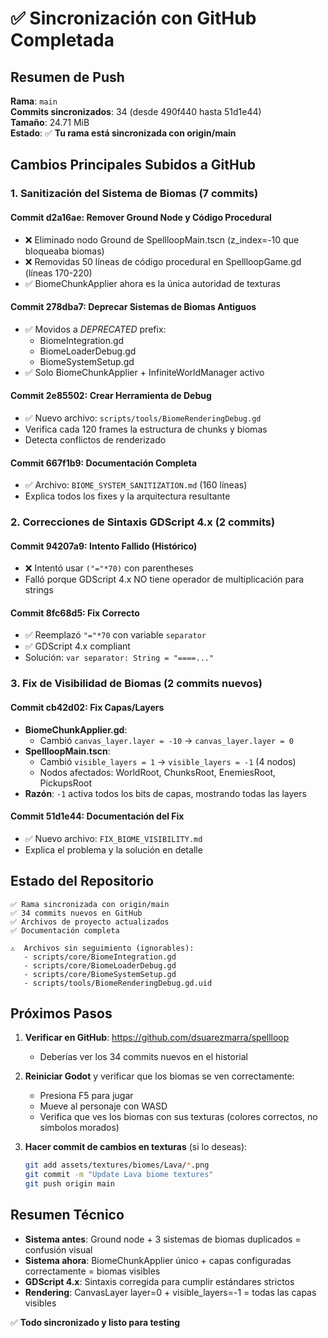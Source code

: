 # ✅ Sincronización con GitHub Completada

## Resumen de Push

**Rama**: `main`  
**Commits sincronizados**: 34 (desde 490f440 hasta 51d1e44)  
**Tamaño**: 24.71 MiB  
**Estado**: ✅ **Tu rama está sincronizada con origin/main**

## Cambios Principales Subidos a GitHub

### 1. Sanitización del Sistema de Biomas (7 commits)

#### Commit d2a16ae: Remover Ground Node y Código Procedural
- ❌ Eliminado nodo Ground de SpellloopMain.tscn (z_index=-10 que bloqueaba biomas)
- ❌ Removidas 50 líneas de código procedural en SpellloopGame.gd (líneas 170-220)
- ✅ BiomeChunkApplier ahora es la única autoridad de texturas

#### Commit 278dba7: Deprecar Sistemas de Biomas Antiguos
- ✅ Movidos a _DEPRECATED_ prefix:
  - BiomeIntegration.gd
  - BiomeLoaderDebug.gd
  - BiomeSystemSetup.gd
- ✅ Solo BiomeChunkApplier + InfiniteWorldManager activo

#### Commit 2e85502: Crear Herramienta de Debug
- ✅ Nuevo archivo: `scripts/tools/BiomeRenderingDebug.gd`
- Verifica cada 120 frames la estructura de chunks y biomas
- Detecta conflictos de renderizado

#### Commit 667f1b9: Documentación Completa
- ✅ Archivo: `BIOME_SYSTEM_SANITIZATION.md` (160 líneas)
- Explica todos los fixes y la arquitectura resultante

### 2. Correcciones de Sintaxis GDScript 4.x (2 commits)

#### Commit 94207a9: Intento Fallido (Histórico)
- ❌ Intentó usar `("="*70)` con parentheses
- Falló porque GDScript 4.x NO tiene operador de multiplicación para strings

#### Commit 8fc68d5: Fix Correcto
- ✅ Reemplazó `"="*70` con variable `separator`
- ✅ GDScript 4.x compliant
- Solución: `var separator: String = "====..."`

### 3. Fix de Visibilidad de Biomas (2 commits nuevos)

#### Commit cb42d02: Fix Capas/Layers
- **BiomeChunkApplier.gd**:
  - Cambió `canvas_layer.layer = -10` → `canvas_layer.layer = 0`
- **SpellloopMain.tscn**:
  - Cambió `visible_layers = 1` → `visible_layers = -1` (4 nodos)
  - Nodos afectados: WorldRoot, ChunksRoot, EnemiesRoot, PickupsRoot
- **Razón**: `-1` activa todos los bits de capas, mostrando todas las layers

#### Commit 51d1e44: Documentación del Fix
- ✅ Nuevo archivo: `FIX_BIOME_VISIBILITY.md`
- Explica el problema y la solución en detalle

## Estado del Repositorio

```
✅ Rama sincronizada con origin/main
✅ 34 commits nuevos en GitHub
✅ Archivos de proyecto actualizados
✅ Documentación completa

⚠️  Archivos sin seguimiento (ignorables):
   - scripts/core/BiomeIntegration.gd
   - scripts/core/BiomeLoaderDebug.gd
   - scripts/core/BiomeSystemSetup.gd
   - scripts/tools/BiomeRenderingDebug.gd.uid
```

## Próximos Pasos

1. **Verificar en GitHub**: https://github.com/dsuarezmarra/spellloop
   - Deberías ver los 34 commits nuevos en el historial

2. **Reiniciar Godot** y verificar que los biomas se ven correctamente:
   - Presiona F5 para jugar
   - Mueve al personaje con WASD
   - Verifica que ves los biomas con sus texturas (colores correctos, no símbolos morados)

3. **Hacer commit de cambios en texturas** (si lo deseas):
   ```bash
   git add assets/textures/biomes/Lava/*.png
   git commit -m "Update Lava biome textures"
   git push origin main
   ```

## Resumen Técnico

- **Sistema antes**: Ground node + 3 sistemas de biomas duplicados = confusión visual
- **Sistema ahora**: BiomeChunkApplier único + capas configuradas correctamente = biomas visibles
- **GDScript 4.x**: Sintaxis corregida para cumplir estándares strictos
- **Rendering**: CanvasLayer layer=0 + visible_layers=-1 = todas las capas visibles

✅ **Todo sincronizado y listo para testing**
